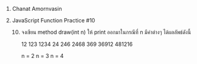 1. Chanat Amornvasin
2. JavaScript Function Practice #10

    10) จงเขียน method draw(int n) ให้ print ออกมาในกรณีที่ n มีค่าต่างๆ ได้ผลลัพธ์ดังนี้

        12              123                 1234
        24              246                 2468
                        369                 36912
                                            481216
        
        n = 2           n = 3               n = 4
